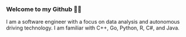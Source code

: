 ### Welcome to my Github 🚗💨

I am a software engineer with a focus on data analysis and autonomous driving technology. I am familiar with C++, Go, Python, R, C#, and Java. 
<!--
**tzhaojustdoit/tzhaojustdoit** is a ✨ _special_ ✨ repository because its `README.md` (this file) appears on your GitHub profile.

Here are some ideas to get you started:

- 🔭 I’m currently working on ...
- 🌱 I’m currently learning ...
- 👯 I’m looking to collaborate on ...
- 🤔 I’m looking for help with ...
- 💬 Ask me about ...
- 📫 How to reach me: ...
- 😄 Pronouns: ...
- ⚡ Fun fact: ...
-->
